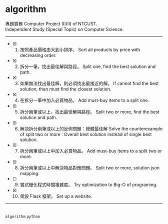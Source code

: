 # algorithm

專題實務 Computer Project (I)(II) of NTCUST.<br>
Independent Study (Special Topic) on Computer Science.<br>

---
- [x] 1. 按照產品價格由大到小排序。
Sort all products by price with decreasing order.

- [x] 2. 拆分一筆，找出最佳解與路徑。
Split one, find the best solution and path.

- [x] 3. 如果無法找出最佳解，則必須找出最接近的解。
If cannot find the best solution, then must find the closest solution.

- [x] 4. 在拆分一筆中加入必買物品。
Add must-buy items to a split one.

- [x] 5. 拆分兩筆或以上，找出最佳解與路徑。
Split two or more, find the best solution and path.

- [x] 6. 解決拆分兩筆或以上的反例問題：總體最佳解
Solve the counterexample of split two or more : Overall best solution instead of single best solution.

- [x] 7. 拆分兩筆或以上中加入必買物品。
Add must-buy items to a split two or more.

- [x] 8. 拆分兩筆或以上中解決物品對應問題。
Split two or more, solution json mapping.

- [ ] 9. 嘗試優化程式時間複雜度。
Try optimization to Big-O of programing.

- [x] 10. 架設 Flask 框架。
Set up a website.
---

<br> `algorithm` `python`
